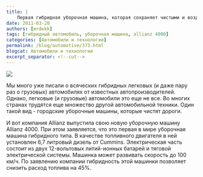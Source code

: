 ```yaml
---
title: |
    Первая гибридная уборочная машина, которая сохраняет чистыми и воздух и дороги!
date: 2011-03-20
authors: [mrdekk]
tags: [гибридный автомобиль, уборочная машина, allianz 4000]
categories: [Автомобили и технологии]
permalink: /blog/automotive/373.html
blogcat: Автомобили и технологии
excerpt_separator: <!--cut-->
---
```



![](http://itw66.ru/uploads/images/00/00/01/2011/03/20/292f01.jpg)


Мы много уже писали о всяческих гибридных легковых (и даже пару раз о грузовых) автомобилях от известных автопроизводителей. Однако, легковые (и грузовые) автомобили это еще не все. Во многих странах трудятся еще множество другой автомобильной техники. Один такой вид - городские уборочные машины, которые чистят дороги. 

И вот компания Allianz выпустила свою новую уборочную машину Allianz 4000. При этом заявляется, что это первая в мире уборочная машина гибридного типа. В качестве топливного двигателя в ней установлен 6,7 литровый дизель от Cummins. Электрическая часть состоит из двух 12-вольтовых литий-ионных батарей и тяговой электрической системы. Машинка может развивать скорость до 100 км/ч. По заявлению компании гибридность этой машинки позволяет снизить расход топлива на 45%.
